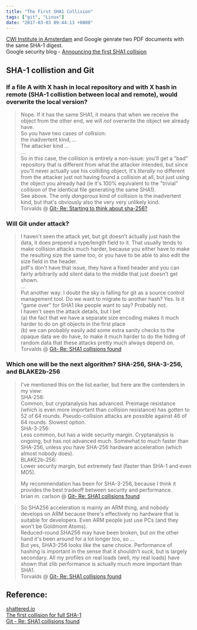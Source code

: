 ```yaml
---
title: "The First SHA1 Collision"
tags: ["git", "Linux"]
date: "2017-03-03 09:44:13 +0800"
---
```


[CWI Institute in Amsterdam](https://www.cwi.nl/) and Google genrate two PDF documents with the same SHA-1 digest.   
Google security blog - [Announcing the first SHA1 collision](https://security.googleblog.com/2017/02/announcing-first-sha1-collision.html)  

## SHA-1 collistion and Git  

### If a file A with X hash in local repository and with X hash in remote (SHA-1 collistion between local and remote), would overwrite the local version?  

> Nope. If it has the same SHA1, it means that when we receive the object from the other end, we will _not_ overwrite the object we already have.  
> So you have two cases of collision:  
> the inadvertent kind, ...  
> The attacker kind ...  
> ...  
> So in this case, the collision is entirely a non-issue: you'll get a "bad" repository that is different from what the attacker intended, but since you'll never actually use his colliding object, it's _literally_ no different from the attacker just not having found a collision at all, but just using the object you already had (ie it's 100% equivalent to the "trivial" collision of the identical file generating the same SHA1).  
> See above. The only _dangerous_ kind of collision is the inadvertent kind, but that's obviously also the very very unlikely kind.  
> Torvalds @ [Git- Re: Starting to think about sha-256?](http://marc.info/?l=git&m=115678778717621&w=2)   

### Will Git under attack? 

> I haven't seen the attack yet, but git doesn't actually just hash the data, it does prepend a type/length field to it. That usually tends to make collision attacks much harder, because you either have to make the resulting size the same too, or you have to be able to also edit the size field in the header.  
> pdf's don't have that issue, they have a fixed header and you can fairly arbitrarily add silent data to the middle that just doesn't get shown.  
> ...  
> Put another way: I doubt the sky is falling for git as a source control management tool. Do we want to migrate to another hash? Yes.  Is it "game over" for SHA1 like people want to say? Probably not.   
> I haven't seen the attack details, but I bet  
> (a) the fact that we have a separate size encoding makes it much harder to do on git objects in the first place  
> (b) we can probably easily add some extra sanity checks to the opaque data we do have, to make it much harder to do the hiding of random data that these attacks pretty much always depend on.  
> Torvalds @ [Git- Re: SHA1 collisions found](http://marc.info/?l=git&m=148787047422954&w=2)  

### Which one will be the next algorithm? SHA-256, SHA-3-256, and BLAKE2b-256 

> I've mentioned this on the list earlier, but here are the contenders in
my view:  
> SHA-256:  
>   Common, but cryptanalysis has advanced.  Preimage resistance (which is even more important than collision resistance) has gotten to 52 of 64 rounds.  Pseudo-collision attacks are possible against 46 of 64 rounds.  Slowest option.  
> SHA-3-256:  
>   Less common, but has a wide security margin.  Cryptanalysis is ongoing, but has not advanced much.  Somewhat to much faster than SHA-256, unless you have SHA-256 hardware acceleration (which almost nobody does).  
> BLAKE2b-256:  
>   Lower security margin, but extremely fast (faster than SHA-1 and even MD5).  
> 
> My recommendation has been for SHA-3-256, because I think it provides the best tradeoff between security and performance.  
> brian m. carlson @ [Git- Re: SHA1 collisions found](http://marc.info/?l=git&m=148813076820272&w=2)  


> So SHA256 acceleration is mainly an ARM thing, and nobody develops on ARM because there's effectively no hardware that is suitable for developers. Even ARM people just use PCs (and they won't be Goldmont Atoms).  
> Reduced-round SHA256 may have been broken, but on the other hand it's been around for a lot longer too, so ...  
> But yes, SHA3-256 looks like the sane choice. Performance of hashing is important in the sense that it shouldn't _suck_, but is largely secondary. All my profiles on real loads (well, *my* real loads) have shown that zlib performance is actually much more important than SHA1.   
>  Torvalds @ [Git- Re: SHA1 collisions found](http://marc.info/?l=git&m=148813685721500&w=2)  


## Reference:  
[shattered.io](https://shattered.io/)  
[The first collision for full SHA-1](https://shattered.io/static/shattered.pdf)  
[Git - Re: SHA1 collisions found](http://marc.info/?t=148786884600001&r=1&w=2)  

